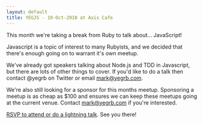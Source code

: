 ```yaml
---
layout: default
title: YEGJS - 19-Oct-2010 at Axis Cafe
---
```


This month we're taking a break from Ruby to talk about... JavaScript!

Javascript is a topic of interest to many Rubyists, and we decided that there's enough going on to warrant it's own meetup.

We've already got speakers talking about Node.js and TDD in Javascript, but there are lots of other things to cover. If you'd like to do a talk then contact @yegrb on Twitter or email mark@yegrb.com.

We're also still looking for a sponsor for this months meetup. Sponsoring a meetup is as cheap as $100 and ensures we can keep these meetups going at the current venue. Contact mark@yegrb.com if you're interested.

[RSVP to attend or do a lightning talk](https://spreadsheets.google.com/viewform?formkey=dEpKWl9jVDFsUHNHa1lJaWRqLXlBVmc6MA). See you there!

